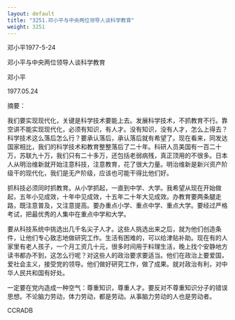 ```yaml
---
layout: default
title: "3251.邓小平与中央两位领导人谈科学教育"
weight: 3251
---
```


邓小平1977-5-24

邓小平与中央两位领导人谈科学教育

邓小平

1977.05.24

摘要：

我们要实现现代化，关键是科学技术要能上去。发展科学技术，不抓教育不行。靠空讲不能实现现代化，必须有知识，有人才。没有知识，没有人才，怎么上得去？科学技术这么落后怎么行？要承认落后，承认落后就有希望了。现在看来，同发达国家相比，我们的科学技术和教育整整落后了二十年。科研人员美国有一百二十万，苏联九十万，我们只有二十多万，还包括老弱病残，真正顶用的不很多。日本人从明治维新就开始注意科技，注意教育，花了很大力量。明治维新是新兴资产阶级干的现代化，我们是无产阶级，应该也可能干得比他们好。

抓科技必须同时抓教育。从小学抓起，一直到中学、大学。我希望从现在开始做起，五年小见成效，十年中见成效，十五年二十年大见成效。办教育要两条腿走路，既注意普及，又注意提高。要办重点小学、重点中学、重点大学。要经过严格考试，把最优秀的人集中在重点中学和大学。

要从科技系统中挑选出几千名尖子人才。这些人挑选出来之后，就为他们创造条件，让他们专心致志地做研究工作。生活有困难的，可以给津贴补助。现在有的人家里有老人孩子，一个月工资几十元，很多时间用于料理生活，晚上找个安静地方读书都办不到，这怎么行呢？对这些人的政治要求要适当。他们在政治上要爱国，爱社会主义，接受党的领导。他们做好研究工作，做了成果。就对政治有利，对中华人民共和国有好处。

一定要在党内造成一种空气：尊重知识，尊重人才。要反对不尊重知识分子的错误思想。不论脑力劳动，体力劳动，都是劳动。从事脑力劳动的人也是劳动者。

CCRADB

